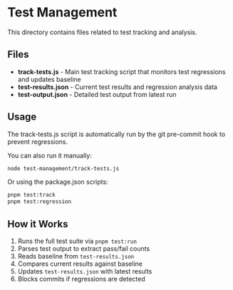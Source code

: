# Test Management

This directory contains files related to test tracking and analysis.

## Files

- **track-tests.js** - Main test tracking script that monitors test regressions and updates baseline
- **test-results.json** - Current test results and regression analysis data  
- **test-output.json** - Detailed test output from latest run

## Usage

The track-tests.js script is automatically run by the git pre-commit hook to prevent regressions.

You can also run it manually:
```bash
node test-management/track-tests.js
```

Or using the package.json scripts:
```bash
pnpm test:track
pnpm test:regression
```

## How it Works

1. Runs the full test suite via `pnpm test:run`
2. Parses test output to extract pass/fail counts
3. Reads baseline from `test-results.json`
4. Compares current results against baseline
5. Updates `test-results.json` with latest results
6. Blocks commits if regressions are detected